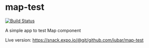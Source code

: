 # map-test

[![Build Status](https://travis-ci.org/iubar/map-test.svg?branch=master)](https://travis-ci.org/iubar/map-test)

A simple app to test Map component

Live version: https://snack.expo.io/@git/github.com/iubar/map-test
